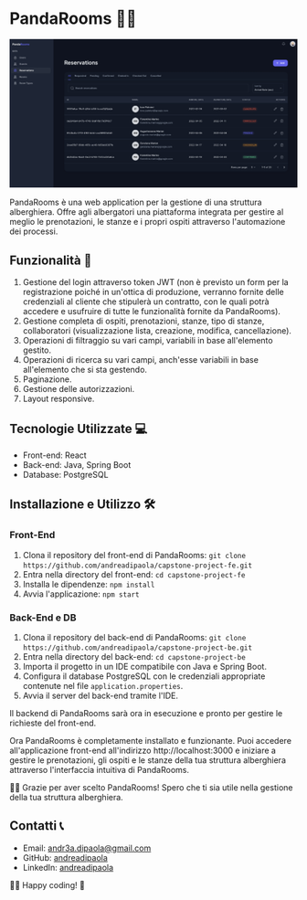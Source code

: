 # PandaRooms 🐼🏨

![Banner di PandaRooms](src/main/resources/reservations.png)

PandaRooms è una web application per la gestione di una struttura alberghiera. Offre agli albergatori una piattaforma integrata per gestire al meglio le prenotazioni, le stanze e i propri ospiti attraverso l'automazione dei processi.

## Funzionalità 🚀

1. Gestione del login attraverso token JWT (non è previsto un form per la registrazione poiché in un'ottica di produzione, verranno fornite delle credenziali al cliente che stipulerà un contratto, con le quali potrà accedere e usufruire di tutte le funzionalità fornite da PandaRooms).
2. Gestione completa di ospiti, prenotazioni, stanze, tipo di stanze, collaboratori (visualizzazione lista, creazione, modifica, cancellazione).
3. Operazioni di filtraggio su vari campi, variabili in base all'elemento gestito.
4. Operazioni di ricerca su vari campi, anch'esse variabili in base all'elemento che si sta gestendo.
5. Paginazione.
6. Gestione delle autorizzazioni.
7. Layout responsive.

## Tecnologie Utilizzate 💻

- Front-end: React
- Back-end: Java, Spring Boot
- Database: PostgreSQL

## Installazione e Utilizzo 🛠️

### Front-End

1. Clona il repository del front-end di PandaRooms: ```git clone https://github.com/andreadipaola/capstone-project-fe.git```
2. Entra nella directory del front-end: ```cd capstone-project-fe```
3. Installa le dipendenze: ```npm install```
4. Avvia l'applicazione: ```npm start```

### Back-End e DB

1. Clona il repository del back-end di PandaRooms: ```git clone https://github.com/andreadipaola/capstone-project-be.git```
2. Entra nella directory del back-end: ```cd capstone-project-be```
3. Importa il progetto in un IDE compatibile con Java e Spring Boot.
4. Configura il database PostgreSQL con le credenziali appropriate contenute nel file `application.properties`.
5. Avvia il server del back-end tramite l'IDE.

Il backend di PandaRooms sarà ora in esecuzione e pronto per gestire le richieste del front-end.

Ora PandaRooms è completamente installato e funzionante. Puoi accedere all'applicazione front-end all'indirizzo http://localhost:3000 e iniziare a gestire le prenotazioni, gli ospiti e le stanze della tua struttura alberghiera attraverso l'interfaccia intuitiva di PandaRooms.

🚀🐼 Grazie per aver scelto PandaRooms! Spero che ti sia utile nella gestione della tua struttura alberghiera.

## Contatti 📞

- Email: andr3a.dipaola@gmail.com
- GitHub: [andreadipaola](https://github.com/andreadipaola)
- LinkedIn: [andreadipaola](https://www.linkedin.com/in/andreadipaola/)

🐼🏨 Happy coding! 🚀
